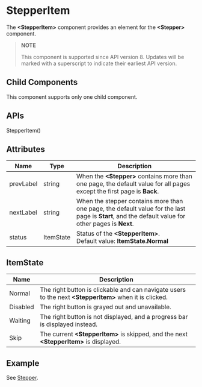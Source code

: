 # StepperItem

The **\<StepperItem>** component provides an element for the **\<Stepper>** component.


>  **NOTE**
>
>  This component is supported since API version 8. Updates will be marked with a superscript to indicate their earliest API version.


## Child Components

This component supports only one child component.


## APIs

StepperItem()


## Attributes

| Name| Type| Description|
| -------- | -------- | -------- |
| prevLabel | string | When the **\<Stepper>** contains more than one page, the default value for all pages except the first page is **Back**.|
| nextLabel | string | When the stepper contains more than one page, the default value for the last page is **Start**, and the default value for other pages is **Next**.|
| status | ItemState | Status of the **\<StepperItem>**.<br>Default value: **ItemState.Normal**|

## ItemState

| Name| Description|
| -------- | -------- |
| Normal | The right button is clickable and can navigate users to the next **\<StepperItem>** when it is clicked.|
| Disabled | The right button is grayed out and unavailable.|
| Waiting | The right button is not displayed, and a progress bar is displayed instead.|
| Skip | The current **\<StepperItem>** is skipped, and the next **\<StepperItem>** is displayed.|


## Example

See [Stepper](ts-basic-components-stepper.md).
